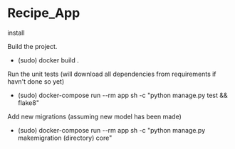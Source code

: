# Recipe_App

install

Build the project.
- (sudo) docker build .

Run the unit tests (will download all dependencies from requirements if havn't done so yet)
- (sudo) docker-compose run --rm app sh -c "python manage.py test && flake8"

Add new migrations (assuming new model has been made)
- (sudo) docker-compose run --rm app sh -c "python manage.py makemigration (directory) core"
